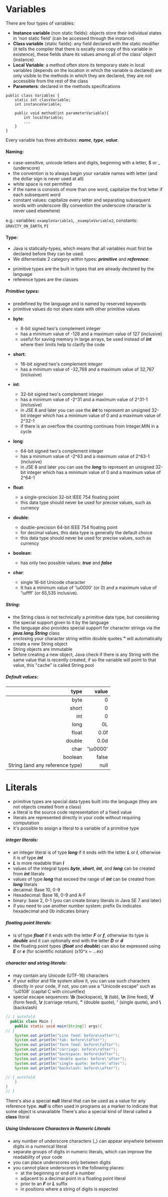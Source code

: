# Variables

There are four types of variables:
- **Instance variable** (non static fields): objects store their individual states in 'non static field' (can be accessed through the instance)
- **Class variable** (static fields): any field declared with the static modifier (it tells the compiler that there is excatly one copy of this variable in existence), these fields share its values among all of the class' object (instance) 
- **Local Variable**: a method often store its temporary state in local variables (depends on the location in which the variable is declared)
	are only visible to the methods in which they are declared, they are not accessible from the rest of the class
- **Parameters**: declared in the methods specifications

```
public class Variables {
    static int classVariable;
    int instanceVariable;

    public void method(int parameterVariable){
        int localVariable;
        ...
    }
}
```

Every variable has three attributes: ***name***, ***type***, ***value***.

#### Naming: 
- case-sensitive, unicode letters and digits, beginning with a letter, $ or _ (underscore)
- the convention is to always begin your variable names with letter (and the dollar sign is never used at all)
- white space is not permitted
- if the name is consists of more than one word, capitalize the first letter if each subsequent word
- constant values: capitalize every letter and separating subsequent words with underscore (By convention the underscore character is never used elsewhere) 

e.g.: variables: `exampleVariable1`, `_exampleVariable2`, constants: `GRAVITY_ON_EARTH`, `PI`

#### Type:
- Java is statically-types, which means that all variables must first be declared before they can be used.
- We diferrentiate 2 category within types: ***primitive*** and ***reference***:
+ primitive types are the built in types that are already declared by the language
+ reference types are the classes

##### Primitive types:
- predefined by the language and is named by reserved keywords
- primitive values do not share state with other primitive values

+ **byte**:     
    - 8-bit signed two's complement integer
    - has a minimum value of -128 and a maximum value of 127 (inclusive)
    - useful for saving memory in large arrays, be used instead of ***int*** where their limits help to clarify the code
				
+ **short**:    
    - 16-bit signed two's complement integer
    - has a minimum value of -32,768 and a maximum value of 32,767 (inclusive)

+ **int**:	    
    - 32-bit signed two's complement integer		
    - has a minimum value of -2^31 and a maximum value of 2^31-1 (inclusive)
    - in JSE 8 and later you can use the ***int*** to represent an unsigned 32-bit integer which has a minimum value of 0 and a maximum value of 2^32-1
    - if there is an overflow the counting continues from Integer.MIN in a cycle
		
+ **long**:	    
    - 64-bit signed two's complement integer		
    - has a minimum value of -2^63 and a maximum value of 2^63-1 (inclusive)
    - in JSE 8 and later you can use the ***long*** to represent an unsigned 32-bit integer which has a minimum value of 0 and a maximum value of 2^64-1
		
+ **float**:	
    - a single-precision 32-bit IEEE 754 floating point
    - this data type should never be used for precise values, such as currency
		
+ **double**:   
    - double-precision 64-bit IEEE 754 floating point
    - for decimal values, this data type is generally the default choice
    - this data type should never be used for precise values, such as currency
		
+ **boolean**:  
    - has only two possible values: ***true*** and ***false***
		
+ **char**:	    
    - single 16-bit Unicode character
    - It has a minimum value of '\u0000' (or 0) and a maximum value of '\uffff' (or 65,535 inclusive).

##### String:	
- the String class is not technically a primitive data type, but considering the special support given to it by the language
- the language also provides special support for character strings via the ***java.lang.String*** class
- enclosing your character string within double quotes ***"*** will automatically create a new String object
- String objects are immutable
- before creating a new object, Java check if there is any String with the same value that is recently created, if so the variable will point to that value, this "cache" is called String pool 

##### Default values:
| type | value |
| ------:| -----------:|
| byte   | 0 |
| short  | 0 |
| int    | 0 |
| long    | 0L |    
| float    | 0.0f |  
| double    | 0.0d |  
| char    | '\u0000' |  
| boolean    | false |  
| String (and any reference type)    | null |  

# Literals

- primitive types are special data types built into the language (they are not objects created from a class)
- a literal is the source code representation of a fixed value
- literals are represented directly in your code without requiring computation
- it's possible to assign a literal to a variable of a primitive type
		
##### integer literals:
- an integer literal is of type ***long*** if it ends with the letter ***L*** or ***l***, otherwise it is of type ***int*** 
- ***L*** is more readable than ***l***		
- values of the integral types ***byte***, ***short***, ***int***, and ***long*** can be created from ***int*** literals
- values of type ***long*** that exceed the range of ***int*** can be created from ***long*** literals
- decaimal: Base 10, 0-9
- Hexadecimal: Base 16, 0-9 and A-F
- binary: base 2, 0-1  (you can create binary literals in Java SE 7 and later)
- if you need to use another number system: prefix 0x indicates hexadecimal and 0b indicates binary
	
##### floating point literals:
- is of type ***float*** if it ends with the letter ***F*** or ***f***, otherwise its type is ***double*** and it can optionally end with the letter ***D*** or ***d***
- the floating point types (***float*** and ***double***) can also be expressed using ***E*** or ***e*** (for scientific notation)	(x10^x ~ ...ex)
	
##### character and string literals:
- may contain any Unicode (UTF-16) characters
- if your editor and file system allow it, you can use such characters directly in your code, if not, you can use a "Unicode escape" such as '\u0108' (capital C with circumflex)
- special escape sequences: **\b** (backspace), **\t** (tab), **\n** (line feed), **\f** (form feed), **\r** (carriage return), **\"** (double quote), **\'** (single quote), and **\\** (backslash)

``` java runnable
// { autofold
  public class Main {
    public static void main(String[] args){
// }
    System.out.println("Line feed: before\nafter");
    System.out.println("tab: before\tafter");    
    System.out.println("form feed: before\fafter");    
    System.out.println("carriage: before\rafter");    
    System.out.println("backspace: before\bafter"); 
    System.out.println("double quote: before\"after"); 
    System.out.println("single quote: before\'after"); 
    System.out.println("backslash: before\\after"); 

// { autofold
    }
}
// }
```
	
There's also a special **null** literal that can be used as a value for any reference type. ***null*** is often used in programs as a marker to indicate that some object is unavailable
There's also a special kind of literal called a **class** literal

##### Using Underscore Characters in Numeric Literals
- any number of underscore characters (_) can appear anywhere between digits in a numerical literal
- separate groups of digits in numeric literals, which can improve the readability of your code
- you can place underscores only between digits
- you cannot place underscores in the following places:	
    - at the beginning or end of a number
    - adjacent to a decimal point in a floating point literal
    - prior to an ***F*** or ***L*** suffix
    - in positions where a string of digits is expected

